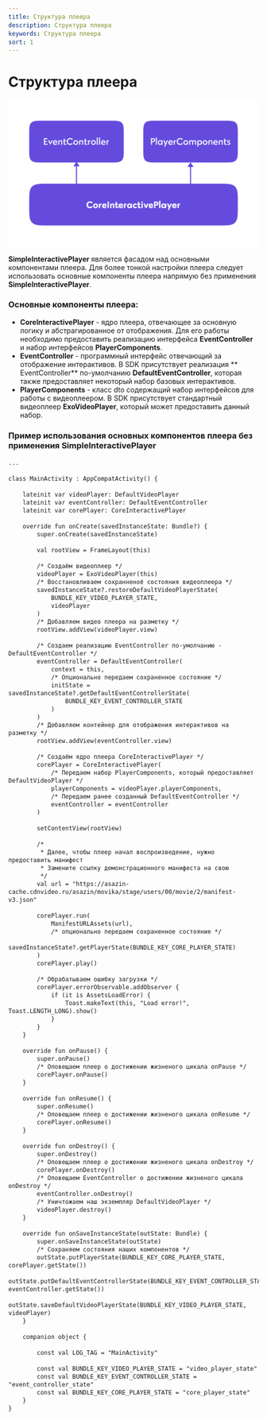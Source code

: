 ```yaml
---
title: Структура плеера
description: Структура плеера
keywords: Структура плеера
sort: 1
---
```


# Структура плеера

![схема структуры плеера](https://raw.githubusercontent.com/movika/public.docs.movika.com/develop/images/player-arch.png)

**SimpleInteractivePlayer** является фасадом над основными компонентами плеера. Для более тонкой настройки плеера
следует использовать основные компоненты плеера напрямую без применения **SimpleInteractivePlayer**.

### Основные компоненты плеера:

- **CoreInteractivePlayer** - ядро плеера, отвечающее за основную логику и абстрагированное от отображения. Для его
  работы необходимо предоставить реализацию интерфейса **EventController** и набор интерфейсов **PlayerComponents**.
- **EventController** - программный интерфейс отвечающий за отображение интерактивов. В SDK присутствует реализация **
  EventController** по-умолчанию **DefaultEventController**, которая также предоставляет некоторый набор базовых
  интерактивов.
- **PlayerComponents** - класс dto содержащий набор интерфейсов для работы с видеоплеером. В SDK присутствует
  стандартный видеоплеер **ExoVideoPlayer**, который может предоставить данный набор.

### Пример использования основных компонентов плеера без применения SimpleInteractivePlayer

```
...

class MainActivity : AppCompatActivity() {

    lateinit var videoPlayer: DefaultVideoPlayer
    lateinit var eventController: DefaultEventController
    lateinit var corePlayer: CoreInteractivePlayer

    override fun onCreate(savedInstanceState: Bundle?) {
        super.onCreate(savedInstanceState)

        val rootView = FrameLayout(this)

        /* Создаём видеоплеер */
        videoPlayer = ExoVideoPlayer(this)
        /* Восстановливаем сохранненоё состояния видеоплеера */
        savedInstanceState?.restoreDefaultVideoPlayerState(
            BUNDLE_KEY_VIDEO_PLAYER_STATE,
            videoPlayer
        )
        /* Добавляем видео плеера на разметку */
        rootView.addView(videoPlayer.view)

        /* Создаем реализацию EventController по-умолчанию - DefaultEventController */
        eventController = DefaultEventController(
            context = this,
            /* Опционально передаем сохраненное состояние */
            initState = savedInstanceState?.getDefaultEventControllerState(
                BUNDLE_KEY_EVENT_CONTROLLER_STATE
            )
        )
        /* Добавляем контейнер для отображения интерактивов на разметку */
        rootView.addView(eventController.view)

        /* Создаём ядро плеера CoreInteractivePlayer */
        corePlayer = CoreInteractivePlayer(
            /* Передаем набор PlayerComponents, который предоставляет DefaultVideoPlayer */
            playerComponents = videoPlayer.playerComponents,
            /* Передаем ранее созданный DefaultEventController */
            eventController = eventController
        )

        setContentView(rootView)

        /* 
         * Далее, чтобы плеер начал воспроизведение, нужно предоставить манифест
         * Замените ссылку демонстрационного манифеста на свою 
         */
        val url = "https://asazin-cache.cdnvideo.ru/asazin/movika/stage/users/00/movie/2/manifest-v3.json"

        corePlayer.run(
            ManifestURLAssets(url), 
            /* опционально передаем сохраненное состояние */
            savedInstanceState?.getPlayerState(BUNDLE_KEY_CORE_PLAYER_STATE)
        )
        corePlayer.play()
        
        /* Обрабатываем ошибку загрузки */
        corePlayer.errorObservable.addObserver {
            if (it is AssetsLoadError) {
                Toast.makeText(this, "Load error!", Toast.LENGTH_LONG).show()
            }
        }
    }
    
    override fun onPause() {
        super.onPause()
        /* Оповещаем плеер о достижении жизненого цикала onPause */
        corePlayer.onPause()
    }

    override fun onResume() {
        super.onResume()
        /* Оповещаем плеер о достижении жизненого цикала onResume */
        corePlayer.onResume()
    }

    override fun onDestroy() {
        super.onDestroy()
        /* Оповещаем плеер о достижении жизненого цикала onDestroy */
        corePlayer.onDestroy()
        /* Оповещаем EventController о достижении жизненого цикала onDestroy */
        eventController.onDestroy()
        /* Уничтожаем наш экземпляр DefaultVideoPlayer */
        videoPlayer.destroy()
    }

    override fun onSaveInstanceState(outState: Bundle) {
        super.onSaveInstanceState(outState)
        /* Сохраняем состояния наших компонентов */
        outState.putPlayerState(BUNDLE_KEY_CORE_PLAYER_STATE, corePlayer.getState())
        outState.putDefaultEventControllerState(BUNDLE_KEY_EVENT_CONTROLLER_STATE, eventController.getState())
        outState.saveDefaultVideoPlayerState(BUNDLE_KEY_VIDEO_PLAYER_STATE, videoPlayer)
    }

    companion object {

        const val LOG_TAG = "MainActivity"

        const val BUNDLE_KEY_VIDEO_PLAYER_STATE = "video_player_state"
        const val BUNDLE_KEY_EVENT_CONTROLLER_STATE = "event_controller_state"
        const val BUNDLE_KEY_CORE_PLAYER_STATE = "core_player_state"
    }
}
```